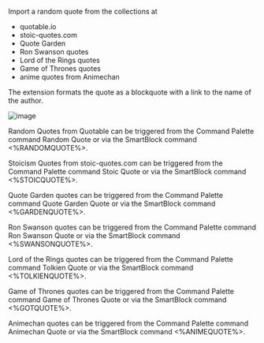 Import a random quote from the collections at 
- quotable.io 
- stoic-quotes.com
- Quote Garden
- Ron Swanson quotes
- Lord of the Rings quotes
- Game of Thrones quotes
- anime quotes from Animechan

The extension formats the quote as a blockquote with a link to the name of the author.

![image](https://user-images.githubusercontent.com/6857790/181698189-dff64a9b-a445-41fc-a10c-9283a35f7ce7.png)

Random Quotes from Quotable can be triggered from the Command Palette command Random Quote or via the SmartBlock command <%RANDOMQUOTE%>.

Stoicism Quotes from stoic-quotes.com can be triggered from the Command Palette command Stoic Quote or via the SmartBlock command <%STOICQUOTE%>.

Quote Garden quotes can be triggered from the Command Palette command Quote Garden Quote or via the SmartBlock command <%GARDENQUOTE%>.

Ron Swanson quotes can be triggered from the Command Palette command Ron Swanson Quote or via the SmartBlock command <%SWANSONQUOTE%>.

Lord of the Rings quotes can be triggered from the Command Palette command Tolkien Quote or via the SmartBlock command <%TOLKIENQUOTE%>.

Game of Thrones quotes can be triggered from the Command Palette command Game of Thrones Quote or via the SmartBlock command <%GOTQUOTE%>.

Animechan quotes can be triggered from the Command Palette command Animechan Quote or via the SmartBlock command <%ANIMEQUOTE%>.
